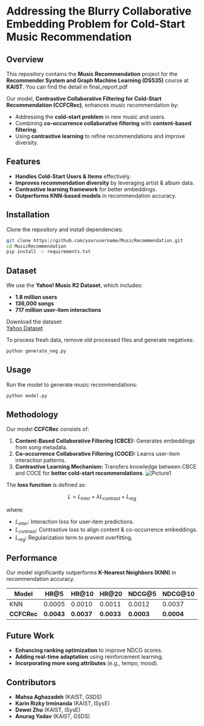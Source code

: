 # Addressing the Blurry Collaborative Embedding Problem for Cold-Start Music Recommendation
## Overview
This repository contains the **Music Recommendation** project for the **Recommender System and Graph Machine Learning (DS535)** course at **KAIST**.  You can find the detail in final_report.pdf

Our model, **Contrastive Collaborative Filtering for Cold-Start Recommendation (CCFCRec)**, enhances music recommendation by:
- Addressing the **cold-start problem** in new music and users.
- Combining **co-occurrence collaborative filtering** with **content-based filtering**.
- Using **contrastive learning** to refine recommendations and improve diversity.

## Features
- **Handles Cold-Start Users & Items** effectively.
- **Improves recommendation diversity** by leveraging artist & album data.
- **Contrastive learning framework** for better embeddings.
- **Outperforms KNN-based models** in recommendation accuracy.

## Installation
Clone the repository and install dependencies:

```bash
git clone https://github.com/yourusername/MusicRecommendation.git
cd MusicRecommendation
pip install -r requirements.txt
```

## Dataset
We use the **Yahoo! Music R2 Dataset**, which includes:
- **1.8 million users**
- **136,000 songs**
- **717 million user-item interactions**

Download the dataset:  
[Yahoo Dataset](https://drive.google.com/file/d/1NFe0jWa-RdP9wcSGRe6KXMbR0ENXlr_B/view)  

To process fresh data, remove old processed files and generate negatives:

```bash
python generate_neg.py
```

## Usage
Run the model to generate music recommendations:

```bash
python model.py
```

## Methodology
Our model **CCFCRec** consists of:
1. **Content-Based Collaborative Filtering (CBCE):** Generates embeddings from song metadata.
2. **Co-occurrence Collaborative Filtering (COCE):** Learns user-item interaction patterns.
3. **Contrastive Learning Mechanism:** Transfers knowledge between CBCE and COCE for **better cold-start recommendations**.
![Picture1](https://github.com/user-attachments/assets/5570c95b-de12-4a8e-8f97-1d04bd72f0b9)

The **loss function** is defined as:

$$
L = L_{inter} + \lambda L_{contrast} + L_{reg}
$$

where:
- $L_{inter}$: Interaction loss for user-item predictions.
- $L_{contrast}$: Contrastive loss to align content & co-occurrence embeddings.
- $L_{reg}$: Regularization term to prevent overfitting.

## Performance
Our model significantly outperforms **K-Nearest Neighbors (KNN)** in recommendation accuracy.

| Model   | HR@5   | HR@10  | HR@20  | NDCG@5  | NDCG@10  | NDCG@20  |
|---------|--------|--------|--------|---------|----------|----------|
| KNN     | 0.0005 | 0.0010 | 0.0011 | 0.0012  | 0.0037   | 0.0065   |
| **CCFCRec** | **0.0043** | **0.0037** | **0.0033** | **0.0003** | **0.0004** | **0.0005** |

## Future Work
- **Enhancing ranking optimization** to improve NDCG scores.
- **Adding real-time adaptation** using reinforcement learning.
- **Incorporating more song attributes** (e.g., tempo, mood).

## Contributors
- **Mahsa Aghazadeh** (KAIST, GSDS)
- **Karin Rizky Irminanda** (KAIST, ISysE)
- **Dewei Zhu** (KAIST, ISysE)
- **Anurag Yadav** (KAIST, GSDS)
